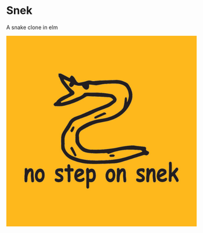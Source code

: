 # Snek

A snake clone in elm

<img src="https://raw.githubusercontent.com/amarantedaniel/snek/master/snek.jpg">